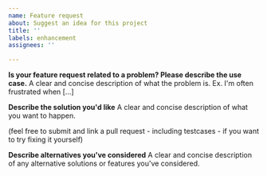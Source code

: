 ```yaml
---
name: Feature request
about: Suggest an idea for this project
title: ''
labels: enhancement
assignees: ''

---
```


**Is your feature request related to a problem? Please describe the use case.**
A clear and concise description of what the problem is. Ex. I'm often frustrated when [...]

**Describe the solution you'd like**
A clear and concise description of what you want to happen.

(feel free to submit and link a pull request - including testcases - if you want to try fixing it yourself)

**Describe alternatives you've considered**
A clear and concise description of any alternative solutions or features you've considered.

